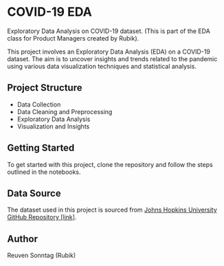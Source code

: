 # COVID-19 EDA
Exploratory Data Analysis on COVID-19 dataset. (This is part of the EDA class for Product Managers created by Rubik).

This project involves an Exploratory Data Analysis (EDA) on a COVID-19 dataset. The aim is to uncover insights and trends related to the pandemic using various data visualization techniques and statistical analysis.

## Project Structure
- Data Collection
- Data Cleaning and Preprocessing
- Exploratory Data Analysis
- Visualization and Insights

## Getting Started
To get started with this project, clone the repository and follow the steps outlined in the notebooks.

## Data Source
The dataset used in this project is sourced from [Johns Hopkins University GitHub Repository [link]](https://github.com/CSSEGISandData/COVID-19).

## Author
Reuven Sonntag (Rubik)
